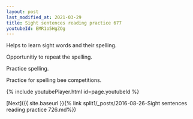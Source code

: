 ```yaml
---
layout: post
last_modified_at: 2021-03-29
title: Sight sentences reading practice 677
youtubeId: EMR1o5HgZOg
---
```

 
 
Helps to learn sight words and their spelling.

Opportunitiy to repeat the spelling. 

Practice spelling. 
 
Practice for spelling bee competitions. 
 
{% include youtubePlayer.html id=page.youtubeId %}
 
 

[Next]({{ site.baseurl }}{% link  split1/_posts/2016-08-26-Sight sentences reading practice 726.md%})
 
